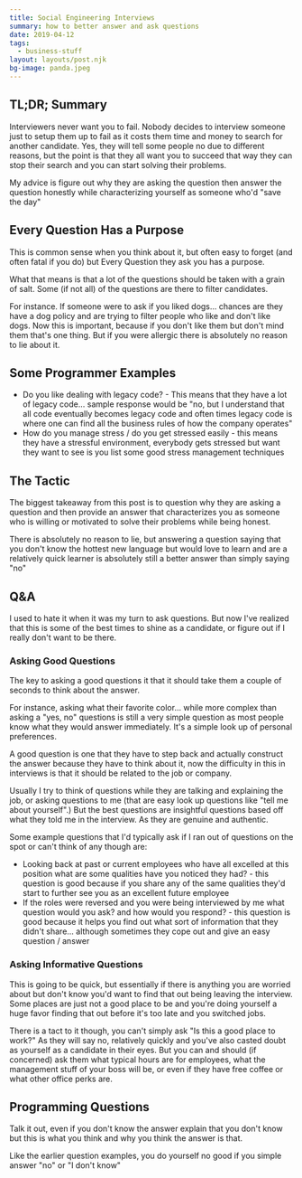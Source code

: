```yaml
---
title: Social Engineering Interviews
summary: how to better answer and ask questions
date: 2019-04-12
tags:
  - business-stuff
layout: layouts/post.njk
bg-image: panda.jpeg
---
```


## TL;DR; Summary

Interviewers never want you to fail. Nobody decides to interview someone just to setup them up to fail as it costs them time and money to search for another candidate. Yes, they will tell some people no due to different reasons, but the point is that they all want you to succeed that way they can stop their search and you can start solving their problems.

My advice is figure out why they are asking the question then answer the question honestly while characterizing yourself as someone who'd "save the day"

## Every Question Has a Purpose

This is common sense when you think about it, but often easy to forget (and often fatal if you do) but Every Question they ask you has a purpose.

What that means is that a lot of the questions should be taken with a grain of salt. Some (if not all) of the questions are there to filter candidates.

For instance. If someone were to ask if you liked dogs... chances are they have a dog policy and are trying to filter people who like and don't like dogs. Now this is important, because if you don't like them but don't mind them that's one thing. But if you were allergic there is absolutely no reason to lie about it.

## Some Programmer Examples

* Do you like dealing with legacy code? - This means that they have a lot of legacy code... sample response would be "no, but I understand that all code eventually becomes legacy code and often times legacy code is where one can find all the business rules of how the company operates"
* How do you manage stress / do you get stressed easily - this means they have a stressful environment, everybody gets stressed but want they want to see is you list some good stress management techniques

## The Tactic

The biggest takeaway from this post is to question why they are asking a question and then provide an answer that characterizes you as someone who is willing or motivated to solve their problems while being honest.

There is absolutely no reason to lie, but answering a question saying that you don't know the hottest new language but would love to learn and are a relatively quick learner is absolutely still a better answer than simply saying "no"

## Q&A

I used to hate it when it was my turn to ask questions. But now I've realized that this is some of the best times to shine as a candidate, or figure out if I really don't want to be there.

### Asking Good Questions

The key to asking a good questions it that it should take them a couple of seconds to think about the answer.

For instance, asking what their favorite color... while more complex than asking a "yes, no" questions is still a very simple question as most people know what they would answer immediately. It's a simple look up of personal preferences.

A good question is one that they have to step back and actually construct the answer because they have to think about it, now the difficulty in this in interviews is that it should be related to the job or company.

Usually I try to think of questions while they are talking and explaining the job, or asking questions to me (that are easy look up questions like "tell me about yourself".) But the best questions are insightful questions based off what they told me in the interview. As they are genuine and authentic.

Some example questions that I'd typically ask if I ran out of questions on the spot or can't think of any though are:

* Looking back at past or current employees who have all excelled at this position what are some qualities have you noticed they had? - this question is good because if you share any of the same qualities they'd start to further see you as an excellent future employee
* If the roles were reversed and you were being interviewed by me what question would you ask? and how would you respond? - this question is good because it helps you find out what sort of information that they didn't share... although sometimes they cope out and give an easy question / answer

### Asking Informative Questions

This is going to be quick, but essentially if there is anything you are worried about but don't know you'd want to find that out being leaving the interview. Some places are just not a good place to be and you're doing yourself a huge favor finding that out before it's too late and you switched jobs.

There is a tact to it though, you can't simply ask "Is this a good place to work?" As they will say no, relatively quickly and you've also casted doubt as yourself as a candidate in their eyes. But you can and should (if concerned) ask them what typical hours are for employees, what the management stuff of your boss will be, or even if they have free coffee or what other office perks are.

## Programming Questions

Talk it out, even if you don't know the answer explain that you don't know but this is what you think and why you think the answer is that.

Like the earlier question examples, you do yourself no good if you simple answer "no" or "I don't know"